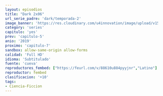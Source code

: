 ```yaml
---
layout: episodios
title: "Dark 2x06"
url_serie_padre: 'dark/temporada-2'
image_banner: 'https://res.cloudinary.com/u4innovation/image/upload/v1561171881/dark2banner-min_hmfg51.jpg'
category: 'series'
capitulo: 'yes'
prev: 'capitulo-5'
anio: '2019'
proximo: 'capitulo-7'
sandbox: allow-same-origin allow-forms
calidad: 'Full HD'
idioma: 'Subtitulado'
fuente: 'cueva'
reproductores_fembed: ["https://feurl.com/v/88610u884pyyjnr","Latino"]
reproductor: fembed
clasificacion: '+10'
tags:
- Ciencia-Ficcion
---
```












